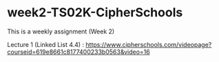 # week2-TS02K-CipherSchools
This is a weekly assignment (Week 2)

Lecture 1 (Linked List 4.4) : https://www.cipherschools.com/videopage?courseid=619e8661c8177400233b0563&video=16

